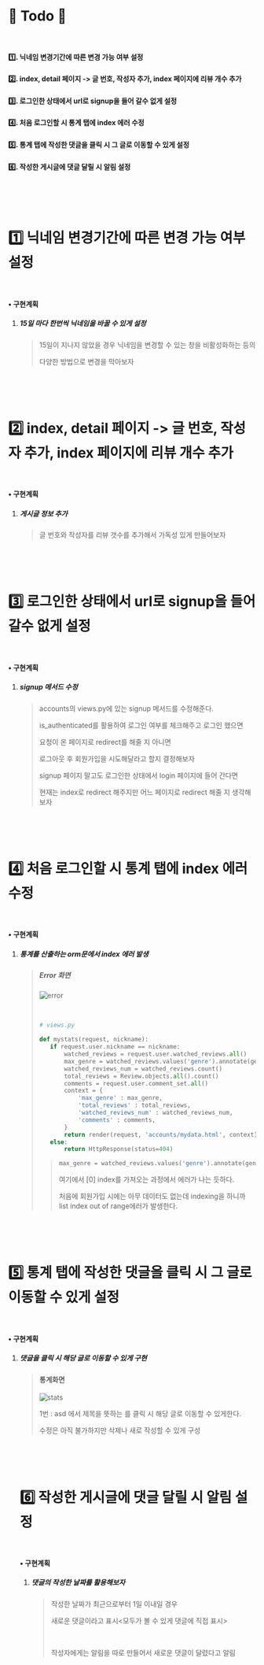 # 📃 Todo 🥳

<br>

#### :one:. 닉네임 변경기간에 따른 변경 가능 여부 설정

#### :two:. index, detail 페이지 -> 글 번호, 작성자 추가, index 페이지에 리뷰 개수 추가

#### :three:. 로그인한 상태에서 url로 signup을 들어 갈수 없게 설정

#### :four:. 처음 로그인할 시 통계 탭에 index 에러 수정

#### :five:. 통계 탭에 작성한 댓글을 클릭 시 그 글로 이동할 수 있게 설정

#### :six:. 작성한 게시글에 댓글 달릴 시 알림 설정

<br>

<br>

<br>

# :one: 닉네임 변경기간에 따른 변경 가능 여부 설정

<br>

#### • 구현계획

1. ##### 15일 마다 한번씩 닉네임을 바꿀 수 있게 설정

   >15일이 지나지 않았을 경우 닉네임을 변경할 수 있는 창을 비활성화하는 등의
   >
   >다양한 방법으로 변경을 막아보자


<br>

<br>

<br>

# :two: index, detail 페이지 -> 글 번호, 작성자 추가, index 페이지에 리뷰 개수 추가

<br>

#### • 구현계획

1. ##### 게시글 정보 추가

   >글 번호와 작성자를 리뷰 갯수를 추가해서 가독성 있게 만들어보자

<br>

<br>

<br>

# :three: 로그인한 상태에서 url로 signup을 들어 갈수 없게 설정

<br>

#### • 구현계획

1. ##### signup 메서드 수정

   >accounts의 views.py에 있는 signup 메서드를 수정해준다.
   >
   >is_authenticated를 활용하여 로그인 여부를 체크해주고 로그인 했으면 
   >
   >요청이 온 페이지로 redirect를 해줄 지 아니면 
   >
   >로그아웃 후 회원가입을 시도해달라고 할지 결정해보자
   >
   >signup 페이지 말고도 로그인한 상태에서 login 페이지에 들어 간다면 
   >
   >현재는 index로 redirect 해주지만 어느 페이지로 redirect 해줄 지 생각해보자 

<br>

<br>

<br>

# :four: 처음 로그인할 시 통계 탭에 index 에러 수정

<br>

#### • 구현계획

1. ##### 통계를 산출하는 orm문에서 index 에러 발생

   >##### Error 화면
   >
   >![error](markdown_img/0425_ToDo.assets/error.PNG)
   >
   ><br>
   >
   >```python
   ># views.py
   >
   >def mystats(request, nickname):
   >    if request.user.nickname == nickname:
   >        watched_reviews = request.user.watched_reviews.all()
   >        max_genre = watched_reviews.values('genre').annotate(genre_count=Count('genre')).order_by('-genre_count')[0]['genre']
   >        watched_reviews_num = watched_reviews.count()
   >        total_reviews = Review.objects.all().count()
   >        comments = request.user.comment_set.all()
   >        context = {
   >            'max_genre' : max_genre,
   >            'total_reviews' : total_reviews,
   >            'watched_reviews_num' : watched_reviews_num,
   >            'comments' : comments,
   >        }
   >        return render(request, 'accounts/mydata.html', context)
   >    else:
   >        return HttpResponse(status=404)
   >```
   >
   >>```python
   >>max_genre = watched_reviews.values('genre').annotate(genre_count=Count('genre')).order_by('-genre_count')[0]['genre']
   >>```
   >>
   >>여기에서 [0] index를 가져오는 과정에서 에러가 나는 듯하다.
   >>
   >>처음에 회원가입 시에는 아무 데이터도 없는데 indexing을 하니까 list index out of range에러가 발생한다.

<br>

<br>

<br>

# :five: 통계 탭에 작성한 댓글을 클릭 시 그 글로 이동할 수 있게 설정

<br>

#### • 구현계획

1. ##### 댓글을 클릭 시 해당 글로 이동할 수 있게 구현

   >#### 통계화면
   >
   >![stats](markdown_img/0425_ToDo.assets/stats.PNG)
   >
   >1번 <asd> : asd 에서 제목을 뜻하는 <asd>를 클릭 시 해당 글로 이동할 수 있게한다.
   >
   >수정은 아직 불가하지만 삭제나 새로 작성할 수 있게 구성

   <br>

   <br>

   <br>

   # :six: 작성한 게시글에 댓글 달릴 시 알림 설정

   <br>

   #### • 구현계획

   1. ##### 댓글의 작성한 날짜를 활용해보자

      >작성한 날짜가 최근으로부터 1일 이내일 경우 
      >
      >새로운 댓글이라고 표시<모두가 볼 수 있게 댓글에 직접 표시>
      >
      ><br>
      >
      >작성자에게는 알림을 따로 만들어서 새로운 댓글이 달렸다고 알림

   